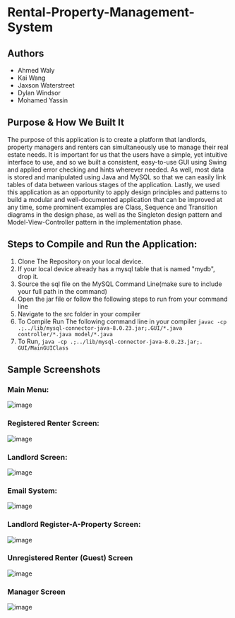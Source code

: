 # Rental-Property-Management-System
## Authors
* Ahmed Waly
* Kai Wang
* Jaxson Waterstreet
* Dylan Windsor
* Mohamed Yassin

## Purpose & How We Built It
The purpose of this application is to create a platform that landlords, property managers and renters can simultaneously use to manage their real estate needs. It is important for us that the users have a simple, yet intuitive interface to use, and so we built a consistent, easy-to-use GUI using Swing and applied error checking and hints wherever needed. As well, most data is stored and manipulated using Java and MySQL so that we can easily link tables of data between various stages of the application. Lastly, we used this application as an opportunity to apply design principles and patterns to build a modular and well-documented application that can be improved at any time, some prominent examples are Class, Sequence and Transition diagrams in the design phase, as well as the Singleton design pattern and Model-View-Controller pattern in the implementation phase.

## Steps to Compile and Run the Application:
  1. Clone The Repository on your local device.
  2. If your local device already has a mysql table that is named "mydb", drop it.
  3. Source the sql file on the MySQL Command Line(make sure to include your full path in the command)
  4. Open the jar file or follow the following steps to run from your command line
  5. Navigate to the src folder in your compiler
  6. To Compile Run The following command line in your compiler ```javac -cp .;../lib/mysql-connector-java-8.0.23.jar;.GUI/*.java controller/*.java model/*.java```
  7. To Run, ```java -cp .;../lib/mysql-connector-java-8.0.23.jar;. GUI/MainGUIClass```
## Sample Screenshots 
### Main Menu:

![image](https://user-images.githubusercontent.com/73013959/145513864-858438ab-718b-4216-8284-137f5fe194db.png)

### Registered Renter Screen:

![image](https://user-images.githubusercontent.com/73013959/145513919-0062375b-dcca-4802-972f-a5d0be899bb8.png)

### Landlord Screen:

![image](https://user-images.githubusercontent.com/67707288/145515253-bb32773d-a0f9-439c-87a3-5642bf3361f6.png)

### Email System:

![image](https://user-images.githubusercontent.com/73013959/145513939-c49b4bce-4e34-42ad-874e-03ecb87dd385.png)

### Landlord Register-A-Property Screen:

![image](https://user-images.githubusercontent.com/73013959/145514039-00b68727-94c6-41fb-a21d-0048a095db05.png)

### Unregistered Renter (Guest) Screen

![image](https://user-images.githubusercontent.com/67707288/145514385-9d89e2e0-debb-4e13-8fd2-dafefe815db8.png)

### Manager Screen

![image](https://user-images.githubusercontent.com/67707288/145514491-b47f1e8d-617e-41ba-944b-773d55b57824.png)
